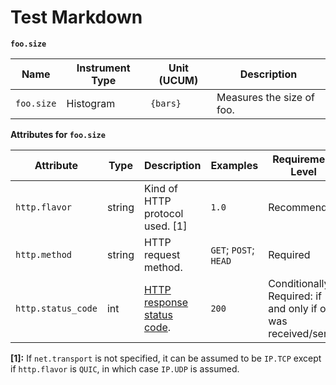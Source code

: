 # Test Markdown

**`foo.size`**
<!-- semconv metric.foo.size(metric_table) -->
| Name     | Instrument Type | Unit (UCUM) | Description    |
| -------- | --------------- | ----------- | -------------- |
| `foo.size` | Histogram | `{bars}` | Measures the size of foo. |
<!-- endsemconv -->
**Attributes for `foo.size`**
<!-- semconv metric.foo.size -->
| Attribute  | Type | Description  | Examples  | Requirement Level |
|---|---|---|---|---|
| `http.flavor` | string | Kind of HTTP protocol used. [1] | `1.0` | Recommended |
| `http.method` | string | HTTP request method. | `GET`; `POST`; `HEAD` | Required |
| `http.status_code` | int | [HTTP response status code](https://tools.ietf.org/html/rfc7231#section-6). | `200` | Conditionally Required: if and only if one was received/sent. |

**[1]:** If `net.transport` is not specified, it can be assumed to be `IP.TCP` except if `http.flavor` is `QUIC`, in which case `IP.UDP` is assumed.
<!-- endsemconv -->
